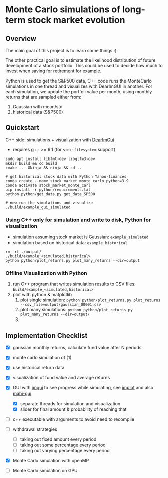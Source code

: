 # Monte Carlo simulations of long-term stock market evolution

## Overview

The main goal of this project is to learn some things :).

The other practical goal is to estimate the likelihood distribution of future development of a stock portfolio. This
could be used to decide how much to invest when saving for retirement for example.

Python is used to get the S&P500 data, C++ code runs the MonteCarlo simulations in one thread and visualizes with
DearImGUI in another. For each simulation, we update the portfoli value per month, using monthly returns that are
sampled either from:

1. Gaussian with mean/std
2. historical data (S&P500)

## Quickstart

C++ side: simulations + visualization with [DearImGui](https://github.com/ocornut/imgui)

- requires g++ >= 9.1 (for `std::filesystem` support)

```
sudo apt install libfmt-dev libglfw3-dev
mkdir build && cd build
cmake .. -GNinja && ninja && cd ..

# get historical stock data with Python Yahoo-finances
conda create --name stock_market_monte_carlo python=3.9
conda activate stock_market_monte_carl
pip install -r python/requirements.txt
python python/get_data.py get_data_SP500

# now run the simulations and visualize
./build/example_gui_simulated
```

### Using C++ only for simulation and write to disk, Python for visualization

- simulation assuming stock market is Gaussian: `example_simulated`
- simulation based on historical data: `example_historical`

```
rm -rf ./output/
./build/example_<simulated,historical>
python python/plot_returns.py plot_many_returns --dir=output
```

### Offline Visualization with Python

1. run C++ program that writes simulation results to CSV files: `build/example_<simulated,historical>`
2. plot with python & matplotlib
    1. plot single simulation: `python python/plot_returns.py plot_returns --csv_file=output/gaussian_00001.csv`
    2. plot many simulations: `python python/plot_returns.py plot_many_returns --dir=output/`
    3. 
## Implementation Checklist

- [x] gaussian monthly returns, calculate fund value after N periods
- [x] monte carlo simulation of (1)
- [x] use historical return data
- [x] visualization of fund value and average returns
- [x] GUI with [imgui](https://github.com/ocornut/imgui) to see progress while simulating,
  see [implot](https://github.com/epezent/implot) and also [mahi-gui](https://github.com/mahilab/mahi-gui)
    - [x] separate threads for simulation and visualization
    - [x] slider for final amount & probability of reaching that
- [ ] c++ executable with arguments to avoid need to recompile
- [ ] withdrawal strategies
    - [ ] taking out fixed amount every period
    - [ ] taking out some percentage every period
    - [ ] taking out varying percentage every period
- [x] Monte Carlo simulation with openMP
- [ ] Monte Carlo simulation on GPU


